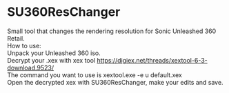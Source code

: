 # SU360ResChanger
Small tool that changes the rendering resolution for Sonic Unleashed 360 Retail.
<br />How to use:
<br />Unpack your Unleashed 360 iso.
<br />Decrypt your .xex with xex tool https://digiex.net/threads/xextool-6-3-download.9523/
<br />The command you want to use is xextool.exe -e u default.xex
<br />Open the decrypted xex with SU360ResChanger, make your edits and save.
